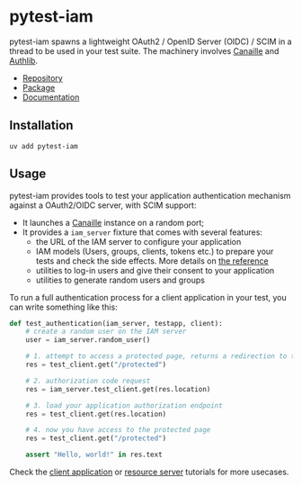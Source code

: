 pytest-iam
==========

pytest-iam spawns a lightweight OAuth2 / OpenID Server (OIDC) / SCIM in a thread to be used in your test suite.
The machinery involves [Canaille](https://canaille.readthedocs.io) and [Authlib](https://authlib.org).

- [Repository](https://github.com/pytest-dev/pytest-iam)
- [Package](https://pypi.org/project/pytest-iam)
- [Documentation](https://pytest-iam.readthedocs.io)

Installation
------------

```console
uv add pytest-iam
```

Usage
-----

pytest-iam provides tools to test your application authentication mechanism against a OAuth2/OIDC server, with SCIM support:

- It launches a [Canaille](https://canaille.readthedocs.io) instance on a random port;
- It provides a ``iam_server`` fixture that comes with several features:
    - the URL of the IAM server to configure your application
    - IAM models (Users, groups, clients, tokens etc.) to prepare your tests and check the side effects.
      More details on [the reference](https://pytest-iam.readthedocs.io/en/latest/reference.html)
    - utilities to log-in users and give their consent to your application
    - utilities to generate random users and groups

To run a full authentication process for a client application in your test,
you can write something like this:

```python
def test_authentication(iam_server, testapp, client):
    # create a random user on the IAM server
    user = iam_server.random_user()

    # 1. attempt to access a protected page, returns a redirection to the IAM
    res = test_client.get("/protected")

    # 2. authorization code request
    res = iam_server.test_client.get(res.location)

    # 3. load your application authorization endpoint
    res = test_client.get(res.location)

    # 4. now you have access to the protected page
    res = test_client.get("/protected")

    assert "Hello, world!" in res.text
```

Check the [client application](https://pytest-iam.readthedocs.io/en/latest/client-applications.html) or
[resource server](https://pytest-iam.readthedocs.io/en/latest/resource-servers.html) tutorials
for more usecases.
